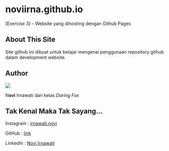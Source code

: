 # noviirna.github.io
 [Exercise 3] - Website yang dihosting dengan Github Pages


## About This Site

Site github ini dibuat untuk belajar mengenai penggunaan repository github dalam development website.


## Author

![](https://pbs.twimg.com/profile_images/1089479997725659136/f3-kjQGp_400x400.jpg)



N**ovi** Irnawati dari kelas _Daring Fox_


## Tak Kenal Maka Tak Sayang...

Instagram : [irnawati.novi](instagram.com/irnawati.novi)

GitHub : [link](https://github.com/noviirna/)

LinkedIn : [Novi Irnawati](https://www.linkedin.com/in/novi-irnawati/)

